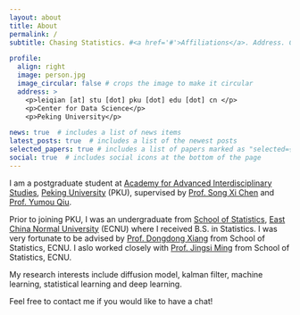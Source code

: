 ```yaml
---
layout: about
title: About
permalink: /
subtitle: Chasing Statistics. #<a href='#'>Affiliations</a>. Address. Contacts. Moto. Etc.

profile:
  align: right
  image: person.jpg
  image_circular: false # crops the image to make it circular
  address: >
    <p>leiqian [at] stu [dot] pku [dot] edu [dot] cn </p>
    <p>Center for Data Science</p>
    <p>Peking University</p>

news: true  # includes a list of news items
latest_posts: true  # includes a list of the newest posts
selected_papers: true # includes a list of papers marked as "selected={true}"
social: true  # includes social icons at the bottom of the page
---
```


I am a postgraduate student at [Academy for Advanced Interdisciplinary Studies](http://www.aais.pku.edu.cn/), [Peking University](https://www.pku.edu.cn/) (PKU), supervised by [Prof. Song Xi Chen](https://www.songxichen.com/) and [Prof. Yumou Qiu](https://yumou.org/).

Prior to joining PKU, I was an undergraduate from [School of Statistics](http://stat.ecnu.edu.cn/), [East China Normal University](https://www.ecnu.edu.cn/) (ECNU) where I received B.S. in Statistics. I was very fortunate to be advised by [Prof. Dongdong Xiang](https://faculty.ecnu.edu.cn/_s35/xdd/main.psp) from School of Statistics, ECNU. I aslo worked closely with [Prof. Jingsi Ming](https://faculty.ecnu.edu.cn/_s35/mjs/main.psp) from School of Statistics, ECNU.

My research interests include diffusion model, kalman filter, machine learning, statistical learning and deep learning.
 
Feel free to contact me if you would like to have a chat!
